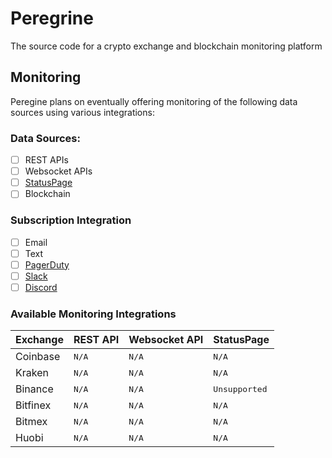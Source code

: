 # Peregrine
The source code for a crypto exchange and blockchain monitoring platform

## Monitoring
Peregine plans on eventually offering monitoring of the following data sources using various integrations:
### Data Sources:
- [ ] REST APIs
- [ ] Websocket APIs
- [ ] [StatusPage](https://www.atlassian.com/software/statuspage)
- [ ] Blockchain

### Subscription Integration
- [ ] Email
- [ ] Text
- [ ] [PagerDuty](https://www.pagerduty.com/)
- [ ] [Slack](https://slack.com/)
- [ ] [Discord](https://discord.com/)

### Available Monitoring Integrations
Exchange      | REST API                 | Websocket API            | StatusPage
------------- | ------------------------ | ------------------------ | -----------------------
Coinbase      | <kbd>N/A</kbd>           | <kbd>N/A</kbd>           | <kbd>N/A</kbd>
Kraken        | <kbd>N/A</kbd>           | <kbd>N/A</kbd>           | <kbd>N/A</kbd>
Binance       | <kbd>N/A</kbd>           | <kbd>N/A</kbd>           | <kbd>Unsupported</kbd>
Bitfinex      | <kbd>N/A</kbd>           | <kbd>N/A</kbd>           | <kbd>N/A</kbd>
Bitmex        | <kbd>N/A</kbd>           | <kbd>N/A</kbd>           | <kbd>N/A</kbd>
Huobi         | <kbd>N/A</kbd>           | <kbd>N/A</kbd>           | <kbd>N/A</kbd>
